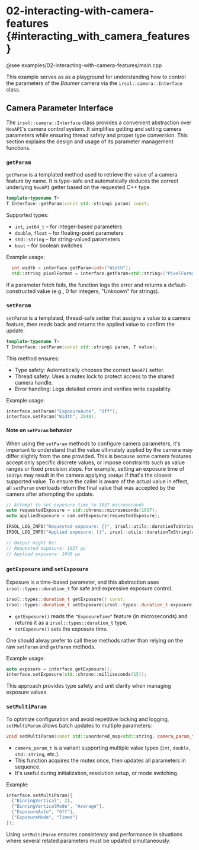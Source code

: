 # 02-interacting-with-camera-features {#interacting_with_camera_features}

@see examples/02-interacting-with-camera-features/main.cpp

This example serves as as a playground for understanding how to control the parameters of the _Baumer_ camera via the `irsol::camera::Interface` class.


## Camera Parameter Interface

The `irsol::camera::Interface` class provides a convenient abstraction over `NeoAPI`'s camera control system. It simplifies getting and setting camera parameters while ensuring thread safety and proper type conversion. This section explains the design and usage of its parameter management functions.

### `getParam`

`getParam` is a templated method used to retrieve the value of a camera feature by name. It is type-safe and automatically deduces the correct underlying `NeoAPI` getter based on the requested C++ type.
```cpp
template<typename T>
T Interface::getParam(const std::string& param) const;
```

Supported types:
  * `int`, `int64_t` – for integer-based parameters
  * `double`, `float` – for floating-point parameters
  * `std::string` – for string-valued parameters
  * `bool` – for boolean switches

Example usage:
```cpp
  int width = interface.getParam<int>("Width");
  std::string pixelFormat = interface.getParam<std::string>("PixelFormat");
```

If a parameter fetch fails, the function logs the error and returns a default-constructed value (e.g., 0 for integers, "Unknown" for strings).

### `setParam`

`setParam` is a templated, thread-safe setter that assigns a value to a camera feature, then reads back and returns the applied value to confirm the update.
```cpp
template<typename T>
T Interface::setParam(const std::string& param, T value);
```

This method ensures:
 * Type safety: Automatically chooses the correct `NeoAPI` setter.
 * Thread safety: Uses a mutex lock to protect access to the shared camera handle.
 * Error handling: Logs detailed errors and verifies write capability.

Example usage:
```cpp
interface.setParam("ExposureAuto", "Off");
interface.setParam("Width", 2048);
```

#### Note on `setParam` behavior
When using the `setParam` methods to configure camera parameters, it's important to understand that the value ultimately applied by the camera may differ slightly from the one provided. This is because some camera features accept only specific discrete values, or impose constraints such as value ranges or fixed precision steps. For example, setting an exposure time of `1037µs` may result in the camera applying `1040µs` if that's the closest supported value. To ensure the caller is aware of the actual value in effect, all `setParam` overloads return the final value that was accepted by the camera after attempting the update.

```cpp
// Attempt to set exposure time to 1037 microseconds
auto requestedExposure = std::chrono::microseconds(1037);
auto appliedExposure = cam.setExposure(requestedExposure);

IRSOL_LOG_INFO("Requested exposure: {}", irsol::utils::durationToString(requestedExposure));
IRSOL_LOG_INFO("Applied exposure: {}", irsol::utils::durationToString(appliedExposure));

// Output might be:
// Requested exposure: 1037 µs
// Applied exposure: 1040 µs
```


### `getExposure` and `setExposure`

Exposure is a time-based parameter, and this abstraction uses `irsol::types::duration_t` for safe and expressive exposure control.
```cpp
irsol::types::duration_t getExposure() const;
irsol::types::duration_t setExposure(irsol::types::duration_t exposure);
```
  * `getExposure()` reads the `"ExposureTime"` feature (in microseconds) and returns it as a `irsol::types::duration_t` type.
  * `setExposure()` sets the exposure time.
  
One should alway prefer to call these methods rather than relying on the raw `setParam` and `getParam` methods.

Example usage:

```cpp
auto exposure = interface.getExposure();
interface.setExposure(std::chrono::milliseconds(15));
```

This approach provides type safety and unit clarity when managing exposure values.

### `setMultiParam`

To optimize configuration and avoid repetitive locking and logging, `setMultiParam` allows batch updates to multiple parameters:
```cpp
void setMultiParam(const std::unordered_map<std::string, camera_param_t>& params);
```
 * `camera_param_t` is a variant supporting multiple value types (`int`, `double`, `std::string`, etc.).
 * This function acquires the mutex once, then updates all parameters in sequence.
 * It's useful during initialization, resolution setup, or mode switching.

Example:
```cpp
interface.setMultiParam({
  {"BinningVertical", 2},
  {"BinningVerticalMode", "Average"},
  {"ExposureAuto", "Off"},
  {"ExposureMode", "Timed"}
});
```

Using `setMultiParam` ensures consistency and performance in situations where several related parameters must be updated simultaneously.